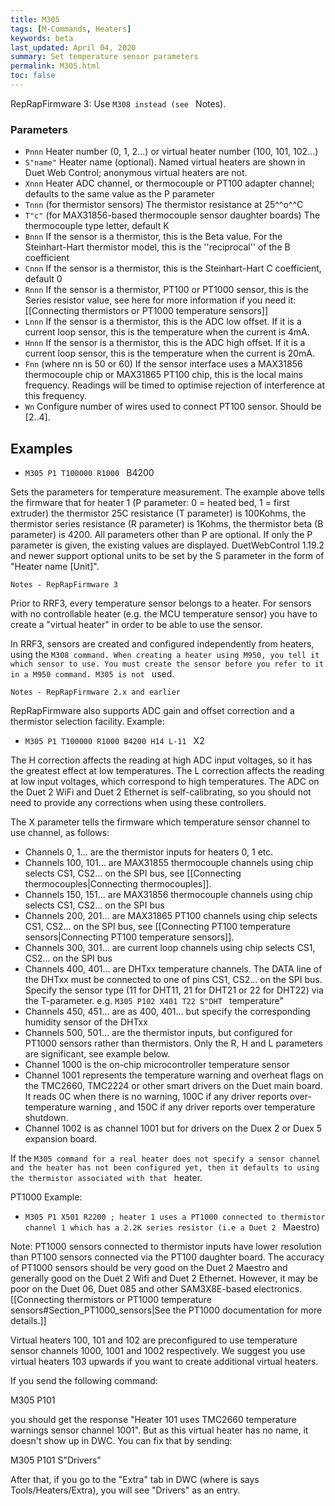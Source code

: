 ```yaml
---
title: M305
tags: [M-Commands, Heaters] 
keywords: beta 
last_updated: April 04, 2020 
summary: Set temperature sensor parameters 
permalink: M305.html
toc: false 
---
```



RepRapFirmware 3: Use ` M308 instead (see  ` Notes).

### Parameters

* `Pnnn` Heater number (0, 1, 2...) or virtual heater number (100, 101, 102...)
* `S"name"` Heater name (optional). Named virtual heaters are shown in Duet Web Control; anonymous virtual heaters are not.
* `Xnnn` Heater ADC channel, or thermocouple or PT100 adapter channel; defaults to the same value as the P parameter
* `Tnnn` (for thermistor sensors) The thermistor resistance at 25^^o^^C
* `T"c"` (for MAX31856-based thermocouple sensor daughter boards) The thermocouple type letter, default K
* `Bnnn` If the sensor is a thermistor, this is the Beta value.  For the Steinhart-Hart thermistor model, this is the ''reciprocal'' of the  B coefficient
* `Cnnn` If the sensor is a thermistor, this is the Steinhart-Hart C coefficient, default 0
* `Rnnn` If the sensor is a thermistor, PT100 or PT1000 sensor, this is the Series resistor value, see here for more information if you need it: [[Connecting thermistors or PT1000 temperature sensors]]
* `Lnnn` If the sensor is a thermistor, this is the ADC low offset. If it is a current loop sensor, this is the temperature when the current is 4mA.
* `Hnnn` If the sensor is a thermistor, this is the ADC high offset. If it is a current loop sensor, this is the temperature when the current is 20mA.
* `Fnn` (where nn is 50 or 60) If the sensor interface uses a MAX31856 thermocouple chip or MAX31865 PT100 chip, this is the local mains frequency. Readings will be timed to optimise rejection of interference at this frequency.
* `Wn` Configure number of wires used to connect PT100 sensor. Should be [2..4].

## Examples

* ` M305 P1 T100000 R1000  ` B4200

Sets the parameters for temperature measurement. The example above tells the firmware that for heater 1 (P parameter: 0 = heated bed, 1 = first extruder) the thermistor 25C resistance (T parameter) is 100Kohms, the thermistor series resistance (R parameter) is 1Kohms, the thermistor beta (B parameter) is 4200. All parameters other than P are optional. If only the P parameter is given, the existing values are displayed. DuetWebControl 1.19.2 and newer support optional units to be set by the S parameter in the form of "Heater name [Unit]".

`Notes - RepRapFirmware 3`

Prior to RRF3, every temperature sensor belongs to a heater. For sensors with no controllable heater (e.g. the MCU temperature sensor) you have to create a "virtual heater" in order to be able to use the sensor.

In RRF3, sensors are created and configured independently from heaters, using the ` M308 command. When creating a heater using M950, you tell it which sensor to use. You must create the sensor before you refer to it in a M950 command. M305 is not  ` used.

`Notes - RepRapFirmware 2.x and earlier`

RepRapFirmware also supports ADC gain and offset correction and a thermistor selection facility. Example:

* ` M305 P1 T100000 R1000 B4200 H14 L-11  ` X2

The H correction affects the reading at high ADC input voltages, so it has the greatest effect at low temperatures. The L correction affects the reading at low input voltages, which correspond to high temperatures. The ADC on the Duet 2 WiFi and Duet 2 Ethernet is self-calibrating, so you should not need to provide any corrections when using these controllers.

The X parameter tells the firmware which temperature sensor channel to use channel, as follows:

* Channels 0, 1... are the thermistor inputs for heaters 0, 1 etc.
* Channels 100, 101... are MAX31855 thermocouple channels using chip selects CS1, CS2... on the SPI bus, see [[Connecting thermocouples|Connecting thermocouples]].
* Channels 150, 151... are MAX31856 thermocouple channels using chip selects CS1, CS2... on the SPI bus
* Channels 200, 201... are MAX31865 PT100 channels using chip selects CS1, CS2... on the SPI bus, see [[Connecting PT100 temperature sensors|Connecting PT100 temperature sensors]].
* Channels 300, 301... are current loop channels using chip selects CS1, CS2... on the SPI bus
* Channels 400, 401... are DHTxx temperature channels. The DATA line of the DHTxx must be connected to one of pins CS1, CS2... on the SPI bus. Specify the sensor type (11 for DHT11, 21 for DHT21 or 22 for DHT22) via the T-parameter. e.g. ` M305 P102 X401 T22 S"DHT  ` temperature"
* Channels 450, 451... are as 400, 401... but specify the corresponding humidity sensor of the DHTxx
* Channels 500, 501... are the thermistor inputs, but configured for PT1000 sensors rather than thermistors.  Only the R, H and L parameters are significant, see example below.
* Channel 1000 is the on-chip microcontroller temperature sensor
* Channel 1001 represents the temperature warning and overheat flags on the TMC2660, TMC2224 or other smart drivers on the Duet main board. It reads 0C when there is no warning, 100C if any driver reports over-temperature warning , and 150C if any driver reports over temperature shutdown.
* Channel 1002 is as channel 1001 but for drivers on the Duex 2 or Duex 5 expansion board.

If the ` M305 command for a real heater does not specify a sensor channel and the heater has not been configured yet, then it defaults to using the thermistor associated with that  ` heater.

PT1000 Example:

* ` M305 P1 X501 R2200 ; heater 1 uses a PT1000 connected to thermistor channel 1 which has a 2.2K series resistor (i.e a Duet 2  ` Maestro)

Note: PT1000 sensors connected to thermistor inputs have lower resolution than PT100 sensors connected via the PT100 daughter board. The accuracy of PT1000 sensors should be very good on the Duet 2 Maestro and generally good on the Duet 2 Wifi and Duet 2 Ethernet. However, it may be poor on the Duet 06, Duet 085 and other SAM3X8E-based electronics. [[Connecting thermistors or PT1000 temperature sensors#Section_PT1000_sensors|See the PT1000 documentation for more details.]]

Virtual heaters 100, 101 and 102 are preconfigured to use temperature sensor channels 1000, 1001 and 1002 respectively. We suggest you use virtual heaters 103 upwards if you want to create additional virtual heaters.

If you send the following command:

M305 P101

you should get the response "Heater 101 uses TMC2660 temperature warnings sensor channel 1001". But as this virtual heater has no name, it doesn't show up in DWC. You can fix that by sending:

M305 P101 S"Drivers"

After that, if you go to the "Extra" tab in DWC (where is says Tools/Heaters/Extra), you will see "Drivers" as an entry.

